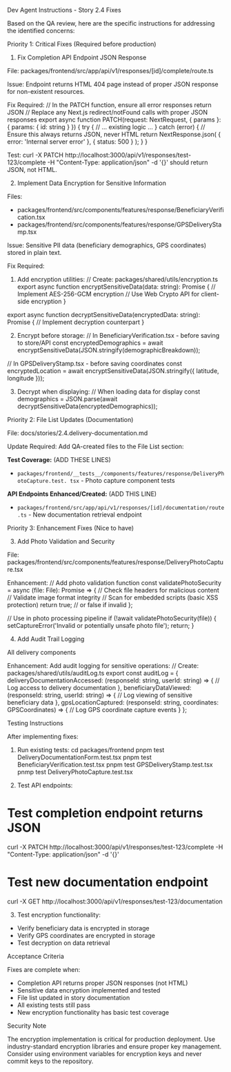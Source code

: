  Dev Agent Instructions - Story 2.4 Fixes

  Based on the QA review, here are the specific instructions for addressing the
  identified concerns:

  Priority 1: Critical Fixes (Required before production)

  1. Fix Completion API Endpoint JSON Response

  File: packages/frontend/src/app/api/v1/responses/[id]/complete/route.ts

  Issue: Endpoint returns HTML 404 page instead of proper JSON response for non-existent
   resources.

  Fix Required:
  // In the PATCH function, ensure all error responses return JSON
  // Replace any Next.js redirect/notFound calls with proper JSON responses
  export async function PATCH(request: NextRequest, { params }: { params: { id: string }
   }) {
    try {
      // ... existing logic ...
    } catch (error) {
      // Ensure this always returns JSON, never HTML
      return NextResponse.json(
        { error: 'Internal server error' },
        { status: 500 }
      );
    }
  }

  Test: curl -X PATCH http://localhost:3000/api/v1/responses/test-123/complete -H 
  "Content-Type: application/json" -d '{}' should return JSON, not HTML.

  2. Implement Data Encryption for Sensitive Information

  Files:
  - packages/frontend/src/components/features/response/BeneficiaryVerification.tsx
  - packages/frontend/src/components/features/response/GPSDeliveryStamp.tsx

  Issue: Sensitive PII data (beneficiary demographics, GPS coordinates) stored in plain
  text.

  Fix Required:
  1. Add encryption utilities:
  // Create: packages/shared/utils/encryption.ts
  export async function encryptSensitiveData(data: string): Promise<string> {
    // Implement AES-256-GCM encryption
    // Use Web Crypto API for client-side encryption
  }

  export async function decryptSensitiveData(encryptedData: string): Promise<string> {
    // Implement decryption counterpart
  }

  2. Encrypt before storage:
  // In BeneficiaryVerification.tsx - before saving to store/API
  const encryptedDemographics = await
  encryptSensitiveData(JSON.stringify(demographicBreakdown));

  // In GPSDeliveryStamp.tsx - before saving coordinates
  const encryptedLocation = await encryptSensitiveData(JSON.stringify({ latitude,
  longitude }));

  3. Decrypt when displaying:
  // When loading data for display
  const demographics = JSON.parse(await decryptSensitiveData(encryptedDemographics));

  Priority 2: File List Updates (Documentation)

  File: docs/stories/2.4.delivery-documentation.md

  Update Required: Add QA-created files to the File List section:

  **Test Coverage:** (ADD THESE LINES)
  - `packages/frontend/__tests__/components/features/response/DeliveryPhotoCapture.test.
  tsx` - Photo capture component tests

  **API Endpoints Enhanced/Created:** (ADD THIS LINE)
  - `packages/frontend/src/app/api/v1/responses/[id]/documentation/route.ts` - New
  documentation retrieval endpoint

  Priority 3: Enhancement Fixes (Nice to have)

  3. Add Photo Validation and Security

  File: packages/frontend/src/components/features/response/DeliveryPhotoCapture.tsx

  Enhancement:
  // Add photo validation function
  const validatePhotoSecurity = async (file: File): Promise<boolean> => {
    // Check file headers for malicious content
    // Validate image format integrity
    // Scan for embedded scripts (basic XSS protection)
    return true; // or false if invalid
  };

  // Use in photo processing pipeline
  if (!await validatePhotoSecurity(file)) {
    setCaptureError('Invalid or potentially unsafe photo file');
    return;
  }

  4. Add Audit Trail Logging

  All delivery components

  Enhancement: Add audit logging for sensitive operations:
  // Create: packages/shared/utils/auditLog.ts
  export const auditLog = {
    deliveryDocumentationAccessed: (responseId: string, userId: string) => {
      // Log access to delivery documentation
    },
    beneficiaryDataViewed: (responseId: string, userId: string) => {
      // Log viewing of sensitive beneficiary data
    },
    gpsLocationCaptured: (responseId: string, coordinates: GPSCoordinates) => {
      // Log GPS coordinate capture events
    }
  };

  Testing Instructions

  After implementing fixes:

  1. Run existing tests:
  cd packages/frontend
  pnpm test DeliveryDocumentationForm.test.tsx
  pnpm test BeneficiaryVerification.test.tsx
  pnpm test GPSDeliveryStamp.test.tsx
  pnmp test DeliveryPhotoCapture.test.tsx

  2. Test API endpoints:
  # Test completion endpoint returns JSON
  curl -X PATCH http://localhost:3000/api/v1/responses/test-123/complete -H
  "Content-Type: application/json" -d '{}'

  # Test new documentation endpoint
  curl -X GET http://localhost:3000/api/v1/responses/test-123/documentation

  3. Test encryption functionality:
  - Verify beneficiary data is encrypted in storage
  - Verify GPS coordinates are encrypted in storage
  - Test decryption on data retrieval

  Acceptance Criteria

  Fixes are complete when:
  - Completion API returns proper JSON responses (not HTML)
  - Sensitive data encryption implemented and tested
  - File list updated in story documentation
  - All existing tests still pass
  - New encryption functionality has basic test coverage

  Security Note

  The encryption implementation is critical for production deployment. Use
  industry-standard encryption libraries and ensure proper key management. Consider
  using environment variables for encryption keys and never commit keys to the
  repository.